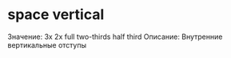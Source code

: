 # space vertical

Значение: 3x 2x full two-thirds half third
Описание: Внутренние вертикальные отступы